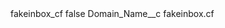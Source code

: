 <?xml version="1.0" encoding="UTF-8"?>
<CustomMetadata xmlns="http://soap.sforce.com/2006/04/metadata" xmlns:xsi="http://www.w3.org/2001/XMLSchema-instance" xmlns:xsd="http://www.w3.org/2001/XMLSchema">
    <label>fakeinbox_cf</label>
    <protected>false</protected>
    <values>
        <field>Domain_Name__c</field>
        <value xsi:type="xsd:string">fakeinbox.cf</value>
    </values>
</CustomMetadata>
